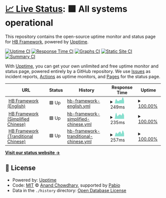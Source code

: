 # [📈 Live Status](https://status.hbstack.dev): <!--live status--> **🟩 All systems operational**

This repository contains the open-source uptime monitor and status page for [HB Framework](https://hbstack.dev/), powered by [Upptime](https://github.com/upptime/upptime).

[![Uptime CI](https://github.com/hbstack/site-status/workflows/Uptime%20CI/badge.svg)](https://github.com/hbstack/site-status/actions?query=workflow%3A%22Uptime+CI%22)
[![Response Time CI](https://github.com/hbstack/site-status/workflows/Response%20Time%20CI/badge.svg)](https://github.com/hbstack/site-status/actions?query=workflow%3A%22Response+Time+CI%22)
[![Graphs CI](https://github.com/hbstack/site-status/workflows/Graphs%20CI/badge.svg)](https://github.com/hbstack/site-status/actions?query=workflow%3A%22Graphs+CI%22)
[![Static Site CI](https://github.com/hbstack/site-status/workflows/Static%20Site%20CI/badge.svg)](https://github.com/hbstack/site-status/actions?query=workflow%3A%22Static+Site+CI%22)
[![Summary CI](https://github.com/hbstack/site-status/workflows/Summary%20CI/badge.svg)](https://github.com/hbstack/site-status/actions?query=workflow%3A%22Summary+CI%22)

With [Upptime](https://upptime.js.org), you can get your own unlimited and free uptime monitor and status page, powered entirely by a GitHub repository. We use [Issues](https://github.com/hbstack/site-status/issues) as incident reports, [Actions](https://github.com/hbstack/site-status/actions) as uptime monitors, and [Pages](https://status.hbstack.dev) for the status page.

<!--start: status pages-->
<!-- This summary is generated by Upptime (https://github.com/upptime/upptime) -->
<!-- Do not edit this manually, your changes will be overwritten -->
<!-- prettier-ignore -->
| URL | Status | History | Response Time | Uptime |
| --- | ------ | ------- | ------------- | ------ |
| <img alt="" src="https://icons.duckduckgo.com/ip3/hbstack.dev.ico" height="13"> [HB Framework (English)](https://hbstack.dev/) | 🟩 Up | [hb-framework-english.yml](https://github.com/hbstack/site-status/commits/HEAD/history/hb-framework-english.yml) | <details><summary><img alt="Response time graph" src="./graphs/hb-framework-english/response-time-week.png" height="20"> 249ms</summary><br><a href="https://status.hbstack.dev/history/hb-framework-english"><img alt="Response time 247" src="https://img.shields.io/endpoint?url=https%3A%2F%2Fraw.githubusercontent.com%2Fhbstack%2Fsite-status%2FHEAD%2Fapi%2Fhb-framework-english%2Fresponse-time.json"></a><br><a href="https://status.hbstack.dev/history/hb-framework-english"><img alt="24-hour response time 278" src="https://img.shields.io/endpoint?url=https%3A%2F%2Fraw.githubusercontent.com%2Fhbstack%2Fsite-status%2FHEAD%2Fapi%2Fhb-framework-english%2Fresponse-time-day.json"></a><br><a href="https://status.hbstack.dev/history/hb-framework-english"><img alt="7-day response time 249" src="https://img.shields.io/endpoint?url=https%3A%2F%2Fraw.githubusercontent.com%2Fhbstack%2Fsite-status%2FHEAD%2Fapi%2Fhb-framework-english%2Fresponse-time-week.json"></a><br><a href="https://status.hbstack.dev/history/hb-framework-english"><img alt="30-day response time 223" src="https://img.shields.io/endpoint?url=https%3A%2F%2Fraw.githubusercontent.com%2Fhbstack%2Fsite-status%2FHEAD%2Fapi%2Fhb-framework-english%2Fresponse-time-month.json"></a><br><a href="https://status.hbstack.dev/history/hb-framework-english"><img alt="1-year response time 248" src="https://img.shields.io/endpoint?url=https%3A%2F%2Fraw.githubusercontent.com%2Fhbstack%2Fsite-status%2FHEAD%2Fapi%2Fhb-framework-english%2Fresponse-time-year.json"></a></details> | <details><summary><a href="https://status.hbstack.dev/history/hb-framework-english">100.00%</a></summary><a href="https://status.hbstack.dev/history/hb-framework-english"><img alt="All-time uptime 100.00%" src="https://img.shields.io/endpoint?url=https%3A%2F%2Fraw.githubusercontent.com%2Fhbstack%2Fsite-status%2FHEAD%2Fapi%2Fhb-framework-english%2Fuptime.json"></a><br><a href="https://status.hbstack.dev/history/hb-framework-english"><img alt="24-hour uptime 100.00%" src="https://img.shields.io/endpoint?url=https%3A%2F%2Fraw.githubusercontent.com%2Fhbstack%2Fsite-status%2FHEAD%2Fapi%2Fhb-framework-english%2Fuptime-day.json"></a><br><a href="https://status.hbstack.dev/history/hb-framework-english"><img alt="7-day uptime 100.00%" src="https://img.shields.io/endpoint?url=https%3A%2F%2Fraw.githubusercontent.com%2Fhbstack%2Fsite-status%2FHEAD%2Fapi%2Fhb-framework-english%2Fuptime-week.json"></a><br><a href="https://status.hbstack.dev/history/hb-framework-english"><img alt="30-day uptime 100.00%" src="https://img.shields.io/endpoint?url=https%3A%2F%2Fraw.githubusercontent.com%2Fhbstack%2Fsite-status%2FHEAD%2Fapi%2Fhb-framework-english%2Fuptime-month.json"></a><br><a href="https://status.hbstack.dev/history/hb-framework-english"><img alt="1-year uptime 100.00%" src="https://img.shields.io/endpoint?url=https%3A%2F%2Fraw.githubusercontent.com%2Fhbstack%2Fsite-status%2FHEAD%2Fapi%2Fhb-framework-english%2Fuptime-year.json"></a></details>
| <img alt="" src="https://icons.duckduckgo.com/ip3/zh-hans.hbstack.dev.ico" height="13"> [HB Framework (Simplified Chinese)](https://zh-hans.hbstack.dev/) | 🟩 Up | [hb-framework-simplified-chinese.yml](https://github.com/hbstack/site-status/commits/HEAD/history/hb-framework-simplified-chinese.yml) | <details><summary><img alt="Response time graph" src="./graphs/hb-framework-simplified-chinese/response-time-week.png" height="20"> 235ms</summary><br><a href="https://status.hbstack.dev/history/hb-framework-simplified-chinese"><img alt="Response time 186" src="https://img.shields.io/endpoint?url=https%3A%2F%2Fraw.githubusercontent.com%2Fhbstack%2Fsite-status%2FHEAD%2Fapi%2Fhb-framework-simplified-chinese%2Fresponse-time.json"></a><br><a href="https://status.hbstack.dev/history/hb-framework-simplified-chinese"><img alt="24-hour response time 169" src="https://img.shields.io/endpoint?url=https%3A%2F%2Fraw.githubusercontent.com%2Fhbstack%2Fsite-status%2FHEAD%2Fapi%2Fhb-framework-simplified-chinese%2Fresponse-time-day.json"></a><br><a href="https://status.hbstack.dev/history/hb-framework-simplified-chinese"><img alt="7-day response time 235" src="https://img.shields.io/endpoint?url=https%3A%2F%2Fraw.githubusercontent.com%2Fhbstack%2Fsite-status%2FHEAD%2Fapi%2Fhb-framework-simplified-chinese%2Fresponse-time-week.json"></a><br><a href="https://status.hbstack.dev/history/hb-framework-simplified-chinese"><img alt="30-day response time 216" src="https://img.shields.io/endpoint?url=https%3A%2F%2Fraw.githubusercontent.com%2Fhbstack%2Fsite-status%2FHEAD%2Fapi%2Fhb-framework-simplified-chinese%2Fresponse-time-month.json"></a><br><a href="https://status.hbstack.dev/history/hb-framework-simplified-chinese"><img alt="1-year response time 189" src="https://img.shields.io/endpoint?url=https%3A%2F%2Fraw.githubusercontent.com%2Fhbstack%2Fsite-status%2FHEAD%2Fapi%2Fhb-framework-simplified-chinese%2Fresponse-time-year.json"></a></details> | <details><summary><a href="https://status.hbstack.dev/history/hb-framework-simplified-chinese">100.00%</a></summary><a href="https://status.hbstack.dev/history/hb-framework-simplified-chinese"><img alt="All-time uptime 100.00%" src="https://img.shields.io/endpoint?url=https%3A%2F%2Fraw.githubusercontent.com%2Fhbstack%2Fsite-status%2FHEAD%2Fapi%2Fhb-framework-simplified-chinese%2Fuptime.json"></a><br><a href="https://status.hbstack.dev/history/hb-framework-simplified-chinese"><img alt="24-hour uptime 100.00%" src="https://img.shields.io/endpoint?url=https%3A%2F%2Fraw.githubusercontent.com%2Fhbstack%2Fsite-status%2FHEAD%2Fapi%2Fhb-framework-simplified-chinese%2Fuptime-day.json"></a><br><a href="https://status.hbstack.dev/history/hb-framework-simplified-chinese"><img alt="7-day uptime 100.00%" src="https://img.shields.io/endpoint?url=https%3A%2F%2Fraw.githubusercontent.com%2Fhbstack%2Fsite-status%2FHEAD%2Fapi%2Fhb-framework-simplified-chinese%2Fuptime-week.json"></a><br><a href="https://status.hbstack.dev/history/hb-framework-simplified-chinese"><img alt="30-day uptime 100.00%" src="https://img.shields.io/endpoint?url=https%3A%2F%2Fraw.githubusercontent.com%2Fhbstack%2Fsite-status%2FHEAD%2Fapi%2Fhb-framework-simplified-chinese%2Fuptime-month.json"></a><br><a href="https://status.hbstack.dev/history/hb-framework-simplified-chinese"><img alt="1-year uptime 100.00%" src="https://img.shields.io/endpoint?url=https%3A%2F%2Fraw.githubusercontent.com%2Fhbstack%2Fsite-status%2FHEAD%2Fapi%2Fhb-framework-simplified-chinese%2Fuptime-year.json"></a></details>
| <img alt="" src="https://icons.duckduckgo.com/ip3/zh-hant.hbstack.dev.ico" height="13"> [HB Framework (Tranditional Chinese)](https://zh-hant.hbstack.dev/) | 🟩 Up | [hb-framework-tranditional-chinese.yml](https://github.com/hbstack/site-status/commits/HEAD/history/hb-framework-tranditional-chinese.yml) | <details><summary><img alt="Response time graph" src="./graphs/hb-framework-tranditional-chinese/response-time-week.png" height="20"> 257ms</summary><br><a href="https://status.hbstack.dev/history/hb-framework-tranditional-chinese"><img alt="Response time 186" src="https://img.shields.io/endpoint?url=https%3A%2F%2Fraw.githubusercontent.com%2Fhbstack%2Fsite-status%2FHEAD%2Fapi%2Fhb-framework-tranditional-chinese%2Fresponse-time.json"></a><br><a href="https://status.hbstack.dev/history/hb-framework-tranditional-chinese"><img alt="24-hour response time 186" src="https://img.shields.io/endpoint?url=https%3A%2F%2Fraw.githubusercontent.com%2Fhbstack%2Fsite-status%2FHEAD%2Fapi%2Fhb-framework-tranditional-chinese%2Fresponse-time-day.json"></a><br><a href="https://status.hbstack.dev/history/hb-framework-tranditional-chinese"><img alt="7-day response time 257" src="https://img.shields.io/endpoint?url=https%3A%2F%2Fraw.githubusercontent.com%2Fhbstack%2Fsite-status%2FHEAD%2Fapi%2Fhb-framework-tranditional-chinese%2Fresponse-time-week.json"></a><br><a href="https://status.hbstack.dev/history/hb-framework-tranditional-chinese"><img alt="30-day response time 223" src="https://img.shields.io/endpoint?url=https%3A%2F%2Fraw.githubusercontent.com%2Fhbstack%2Fsite-status%2FHEAD%2Fapi%2Fhb-framework-tranditional-chinese%2Fresponse-time-month.json"></a><br><a href="https://status.hbstack.dev/history/hb-framework-tranditional-chinese"><img alt="1-year response time 186" src="https://img.shields.io/endpoint?url=https%3A%2F%2Fraw.githubusercontent.com%2Fhbstack%2Fsite-status%2FHEAD%2Fapi%2Fhb-framework-tranditional-chinese%2Fresponse-time-year.json"></a></details> | <details><summary><a href="https://status.hbstack.dev/history/hb-framework-tranditional-chinese">100.00%</a></summary><a href="https://status.hbstack.dev/history/hb-framework-tranditional-chinese"><img alt="All-time uptime 100.00%" src="https://img.shields.io/endpoint?url=https%3A%2F%2Fraw.githubusercontent.com%2Fhbstack%2Fsite-status%2FHEAD%2Fapi%2Fhb-framework-tranditional-chinese%2Fuptime.json"></a><br><a href="https://status.hbstack.dev/history/hb-framework-tranditional-chinese"><img alt="24-hour uptime 100.00%" src="https://img.shields.io/endpoint?url=https%3A%2F%2Fraw.githubusercontent.com%2Fhbstack%2Fsite-status%2FHEAD%2Fapi%2Fhb-framework-tranditional-chinese%2Fuptime-day.json"></a><br><a href="https://status.hbstack.dev/history/hb-framework-tranditional-chinese"><img alt="7-day uptime 100.00%" src="https://img.shields.io/endpoint?url=https%3A%2F%2Fraw.githubusercontent.com%2Fhbstack%2Fsite-status%2FHEAD%2Fapi%2Fhb-framework-tranditional-chinese%2Fuptime-week.json"></a><br><a href="https://status.hbstack.dev/history/hb-framework-tranditional-chinese"><img alt="30-day uptime 100.00%" src="https://img.shields.io/endpoint?url=https%3A%2F%2Fraw.githubusercontent.com%2Fhbstack%2Fsite-status%2FHEAD%2Fapi%2Fhb-framework-tranditional-chinese%2Fuptime-month.json"></a><br><a href="https://status.hbstack.dev/history/hb-framework-tranditional-chinese"><img alt="1-year uptime 100.00%" src="https://img.shields.io/endpoint?url=https%3A%2F%2Fraw.githubusercontent.com%2Fhbstack%2Fsite-status%2FHEAD%2Fapi%2Fhb-framework-tranditional-chinese%2Fuptime-year.json"></a></details>

<!--end: status pages-->

[**Visit our status website →**](https://status.hbstack.dev)

## 📄 License

- Powered by: [Upptime](https://github.com/upptime/upptime)
- Code: [MIT](./LICENSE) © [Anand Chowdhary](https://anandchowdhary.com), supported by [Pabio](https://pabio.com)
- Data in the `./history` directory: [Open Database License](https://opendatacommons.org/licenses/odbl/1-0/)
